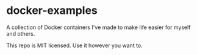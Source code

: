# docker-examples

A collection of Docker containers I've made to make life easier for myself and others.

This repo is MIT licensed. Use it however you want to.
